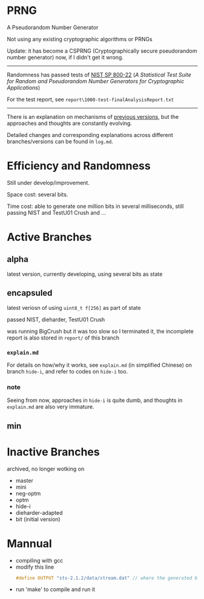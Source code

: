 # PRNG

A Pseudorandom Number Generator

Not using any existing cryptographic algorithms or PRNGs

Update: it has become a CSPRNG (Cryptographically secure pseudorandom number generator) now, if I didn't get it wrong. 

---

Randomness has passed tests of [NIST SP 800-22](https://csrc.nist.gov/pubs/sp/800/22/r1/upd1/final) (*A Statistical Test Suite for Random and Pseudorandom Number Generators for Cryptographic Applications*)

For the test report, see `report\1000-test-finalAnalysisReport.txt`

---

There is an explanation on mechanisms of [previous versions](#encapsuled), but the approaches and thoughts are constantly evolving.

Detailed changes and corresponding explanations across different branches/versions can be found in `log.md`.

# Efficiency and Randomness

Still under develop/improvement.

Space cost: several bits.

Time cost: able to generate one million bits in several milliseconds, still passing NIST and TestU01 Crush and ...

# Active Branches

## alpha
latest version, currently developing, using several bits as state

## encapsuled
latest veriosn of using `uint8_t f[256]` as part of state

passed NIST, dieharder, TestU01 Crush

was running BigCrush but it was too slow so I terminated it, the incomplete report is also stored in `report/` of this branch


### `explain.md`
For details on how/why it works, see `explain.md` (in simplified Chinese) on branch `hide-i`, and refer to codes on `hide-i` too.
### note
Seeing from now, approaches in `hide-i` is quite dumb, and thoughts in `explain.md` are also very immature. 

## min

# Inactive Branches
archived, no longer wotking on
- master 
- mini
- neg-optm
- optm
- hide-i
- dieharder-adapted
- bit (initial version)

# Mannual
-  compiling with gcc
-  modify this line 
   ```c
   #define OUTPUT "sts-2.1.2/data/stream.dat" // where the generated bits will be stored
   ```
-  run 'make' to compile and run it
